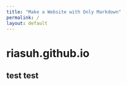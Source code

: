 ```yaml
---
title: "Make a Website with Only Markdown"
permalink: /
layout: default
---
```


# riasuh.github.io

## test test
